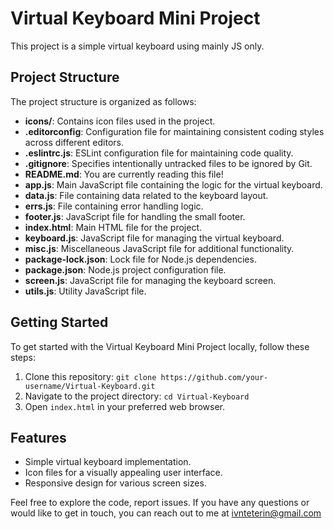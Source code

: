 # Virtual Keyboard Mini Project

 This project is a simple virtual keyboard using mainly JS only.

## Project Structure

The project structure is organized as follows:

- **icons/**: Contains icon files used in the project.
- **.editorconfig**: Configuration file for maintaining consistent coding styles across different editors.
- **.eslintrc.js**: ESLint configuration file for maintaining code quality.
- **.gitignore**: Specifies intentionally untracked files to be ignored by Git.
- **README.md**: You are currently reading this file!
- **app.js**: Main JavaScript file containing the logic for the virtual keyboard.
- **data.js**: File containing data related to the keyboard layout.
- **errs.js**: File containing error handling logic.
- **footer.js**: JavaScript file for handling the small footer.
- **index.html**: Main HTML file for the project.
- **keyboard.js**: JavaScript file for managing the virtual keyboard.
- **misc.js**: Miscellaneous JavaScript file for additional functionality.
- **package-lock.json**: Lock file for Node.js dependencies.
- **package.json**: Node.js project configuration file.
- **screen.js**: JavaScript file for managing the keyboard screen.
- **utils.js**: Utility JavaScript file.

## Getting Started

To get started with the Virtual Keyboard Mini Project locally, follow these steps:

1. Clone this repository: `git clone https://github.com/your-username/Virtual-Keyboard.git`
2. Navigate to the project directory: `cd Virtual-Keyboard`
3. Open `index.html` in your preferred web browser.

## Features

- Simple virtual keyboard implementation.
- Icon files for a visually appealing user interface.
- Responsive design for various screen sizes.

Feel free to explore the code, report issues. If you have any questions or would like to get in touch, you can reach out to me at ivnteterin@gmail.com
